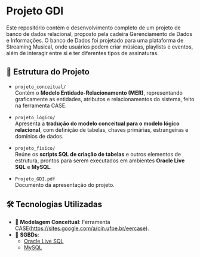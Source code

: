 # Projeto GDI

Este repositório contém o desenvolvimento completo de um projeto de banco de dados relacional, proposto pela cadeira Gerenciamento de Dados e Informações. O banco de Dados foi projetado para uma plataforma de Streaming Musical, onde usuários podem criar músicas, playlists e eventos, além de interagir entre si e ter diferentes tipos de assinaturas.

## 📁 Estrutura do Projeto

- `projeto_conceitual/`  
  Contém o **Modelo Entidade-Relacionamento (MER)**, representando graficamente as entidades, atributos e relacionamentos do sistema, feito na ferramenta CASE.

- `projeto_lógico/`  
  Apresenta a **tradução do modelo conceitual para o modelo lógico relacional**, com definição de tabelas, chaves primárias, estrangeiras e domínios de dados.

- `projeto_físico/`  
  Reúne os **scripts SQL de criação de tabelas** e outros elementos de estrutura, prontos para serem executados em ambientes **Oracle Live SQL** e **MySQL**.

- `Projeto_GDI.pdf`  
  Documento da apresentação do projeto.

## 🛠️ Tecnologias Utilizadas

- 💾 **Modelagem Conceitual**: Ferramenta CASE(https://sites.google.com/a/cin.ufpe.br/eercase).
- 🔧 **SGBDs**:
  - [Oracle Live SQL](https://livesql.oracle.com/)
  - [MySQL](https://www.mysql.com/)
